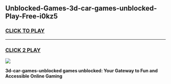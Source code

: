 
## Unblocked-Games-3d-car-games-unblocked-Play-Free-i0kz5
<h3>
<a href="https://premium76.site?title=3d-car-games-unblocked&ref=20A">CLICK TO PLAY</a></h3>
<hr>

<h3>
<a href="https://premium76.site?title=3d-car-games-unblocked&ref=20A">CLICK 2 PLAY</a>
  
</h3>

<a href="https://premium76.site?title=3d-car-games-unblocked&ref=20A"><img src="https://clearcache.store/games.png"></a>


**3d-car-games-unblocked games unblocked: Your Gateway to Fun and Accessible Online Gaming**
